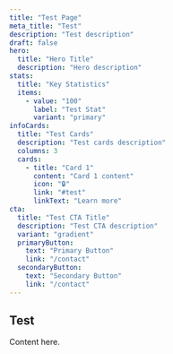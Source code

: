 ```yaml
---
title: "Test Page"
meta_title: "Test"
description: "Test description"
draft: false
hero:
  title: "Hero Title"
  description: "Hero description"
stats:
  title: "Key Statistics"
  items:
    - value: "100"
      label: "Test Stat"
      variant: "primary"
infoCards:
  title: "Test Cards"
  description: "Test cards description"
  columns: 3
  cards:
    - title: "Card 1"
      content: "Card 1 content"
      icon: "🔒"
      link: "#test"
      linkText: "Learn more"
cta:
  title: "Test CTA Title"
  description: "Test CTA description"
  variant: "gradient"
  primaryButton:
    text: "Primary Button"
    link: "/contact"
  secondaryButton:
    text: "Secondary Button"
    link: "/contact"
---
```


## Test

Content here.
